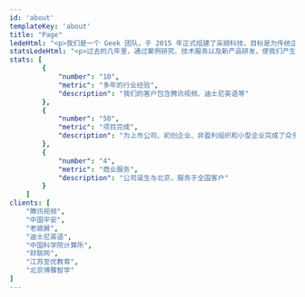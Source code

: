 ```yaml
---
id: 'about'
templateKey: 'about'
title: "Page"
ledeHtml: "<p>我们是一个 Geek 团队，于 2015 年正式组建了采撷科技，目标是为传统企业转型、创业公司、创新产品提供最优质的技术服务。从<strong>互联网教育</strong>解决方案开始，我们积累了很多互联网教育行业经验；在为一些合作伙伴策划、研发<strong>创新型产品</strong>的过程中，深入实践了敏捷开发与 MVP 策略；并且结合各类<strong>UE/UX 设计、营销产品研发</strong>等工作，不仅提高了业务能力也积累了一定的行业<strong>经验与见解</strong></p>\n"
statsLedeHtml: "<p>过去的几年里，通过案例研究、技术服务以及新产品研发，使我们产生了大量针对<strong>MVP</strong>(最小可行产品)的实践成果。这些经验与技术，可为你的业务、创新产品以更少的风险和成本达成目标。<br> <strong>或许这并不是你所希望的一夜之间的成功，但我们相信已经非常接近了。</strong></p>\n"
stats: [
        {
            "number": "10",
            "metric": "多年的行业经验",
            "description": "我们的客户包含腾讯视频、迪士尼英语等"
        },
        {
            "number": "50",
            "metric": "项目完成",
            "description": "为上市公司、初创企业、非盈利组织和小型企业完成了众多项目。"
        },
        {
            "number": "4",
            "metric": "商业服务",
            "description": "公司诞生与北京，服务于全国客户"
        }
    ]
clients: [
    "腾讯视频",
    "中国平安",
    "老娘舅",
    "迪士尼英语",
    "中国科学院计算所",
    "财联网",
    "江苏至优教育",
    "北京博雅智学"
]
---
```

